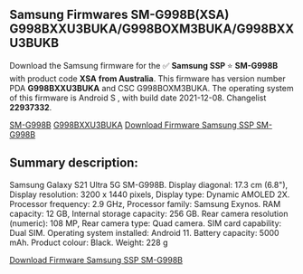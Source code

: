 <h2>Samsung Firmwares SM-G998B(XSA) G998BXXU3BUKA/G998BOXM3BUKA/G998BXXU3BUKB</h2>
Download the Samsung firmware for the ✅ <strong>Samsung SSP </strong> ⭐ <strong>SM-G998B</strong> with product code <strong>XSA</strong> <strong> from Australia</strong>. This firmware has version number PDA <strong>G998BXXU3BUKA</strong> and CSC G998BOXM3BUKA. The operating system of this firmware is Android S , with build date 2021-12-08. Changelist <strong>22937332</strong>.


[SM-G998B](https://samfirm.shop/samsung/model/SM-G998B)
[G998BXXU3BUKA](https://samfirm.shop/samsung/pda/G998BXXU3BUKA)
[Download Firmware Samsung SSP SM-G998B](https://samfirm.shop/samsung/firmware/481152)
<h2>Summary description:</h2>
<p>Samsung Galaxy S21 Ultra 5G SM-G998B. Display diagonal: 17.3 cm (6.8"), Display resolution: 3200 x 1440 pixels, Display type: Dynamic AMOLED 2X. Processor frequency: 2.9 GHz, Processor family: Samsung Exynos. RAM capacity: 12 GB, Internal storage capacity: 256 GB. Rear camera resolution (numeric): 108 MP, Rear camera type: Quad camera. SIM card capability: Dual SIM. Operating system installed: Android 11. Battery capacity: 5000 mAh. Product colour: Black. Weight: 228 g</p>


[Download Firmware Samsung SSP SM-G998B](https://samfirm.shop/samsung/firmware/481152)
